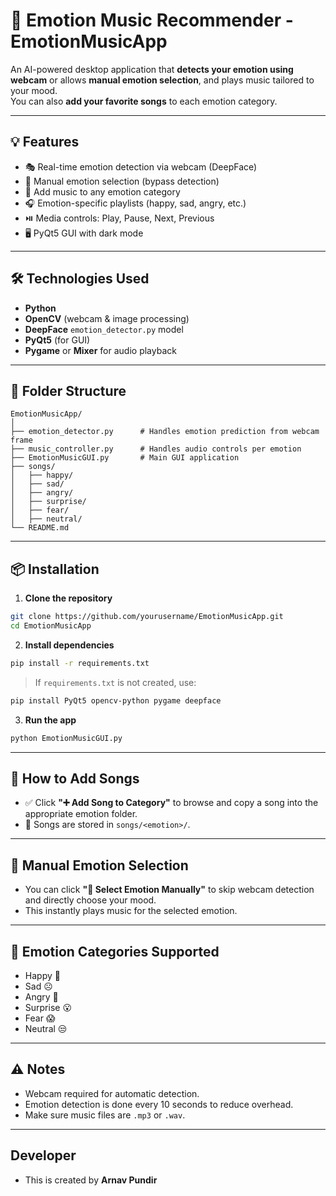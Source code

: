
# 🎵 Emotion Music Recommender - EmotionMusicApp

An AI-powered desktop application that **detects your emotion using webcam** or allows **manual emotion selection**, and plays music tailored to your mood.  
You can also **add your favorite songs** to each emotion category.

---

## 💡 Features

- 🎭 Real-time emotion detection via webcam (DeepFace)
- 👤 Manual emotion selection (bypass detection)
- 📂 Add music to any emotion category
- 🎧 Emotion-specific playlists (happy, sad, angry, etc.)
- ⏯️ Media controls: Play, Pause, Next, Previous
- 🖥️ PyQt5 GUI with dark mode

---


## 🛠 Technologies Used

- **Python**
- **OpenCV** (webcam & image processing)
- **DeepFace**  `emotion_detector.py` model
- **PyQt5** (for GUI)
- **Pygame** or **Mixer** for audio playback

---

## 📁 Folder Structure

```
EmotionMusicApp/
│
├── emotion_detector.py      # Handles emotion prediction from webcam frame
├── music_controller.py      # Handles audio controls per emotion
├── EmotionMusicGUI.py       # Main GUI application                
├── songs/
│   ├── happy/
│   ├── sad/
│   ├── angry/
│   ├── surprise/
│   ├── fear/
│   ├── neutral/
└── README.md
```

---

## 📦 Installation

1. **Clone the repository**
```bash
git clone https://github.com/yourusername/EmotionMusicApp.git
cd EmotionMusicApp
```

2. **Install dependencies**
```bash
pip install -r requirements.txt
```

> If `requirements.txt` is not created, use:
```bash
pip install PyQt5 opencv-python pygame deepface
```

3. **Run the app**
```bash
python EmotionMusicGUI.py
```

---

## 🎼 How to Add Songs

- ✅ Click **"➕ Add Song to Category"** to browse and copy a song into the appropriate emotion folder.
- 📂 Songs are stored in `songs/<emotion>/`.

---

## 🎯 Manual Emotion Selection

- You can click **"🎯 Select Emotion Manually"** to skip webcam detection and directly choose your mood.
- This instantly plays music for the selected emotion.

---

## 🧠 Emotion Categories Supported

- Happy 🥳  
- Sad ☹️  
- Angry 🤬  
- Surprise 😮  
- Fear 😱  
- Neutral 😒  

---

## ⚠️ Notes

- Webcam required for automatic detection.
- Emotion detection is done every 10 seconds to reduce overhead.
- Make sure music files are `.mp3` or `.wav`.

---

## Developer

- This is created by **Arnav Pundir**
